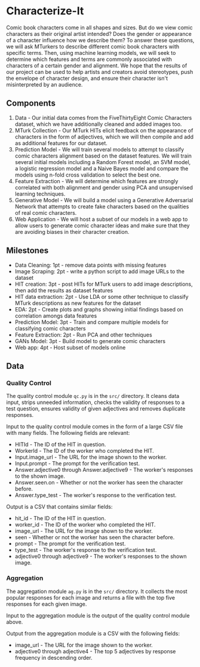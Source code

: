 # Characterize-It
Comic book characters come in all shapes and sizes. But do we view comic characters as their original artist intended? Does the gender or appearance of a character influence how we describe them? To answer these questions, we will ask MTurkers to describe different comic book characters with specific terms. Then, using machine learning models, we will seek to determine which features and terms are commonly associated with characters of a certain gender and alignment. We hope that the results of our project can be used to help artists and creators avoid stereotypes, push the envelope of character design, and ensure their character isn't misinterpreted by an audience.

## Components
1. Data - Our initial data comes from the FiveThirtyEight Comic Characters dataset, which we have additionally cleaned and added images too. 
2. MTurk Collection - Our MTurk HITs elicit feedback on the appearance of characters in the form of adjectives, which we will then compile and add as additional features for our dataset.
3. Prediction Model - We will train several models to attempt to classify comic characters alignment based on the dataset features. We will train several initial models including a Random Forest model, an SVM model, a logistic regression model and a Naive Bayes model and compare the models using n-fold cross validation to select the best one.
4. Feature Extraction - We will determine which features are strongly correlated with both alignment and gender using PCA and unsupervised learning techniques.
5. Generative Model - We will build a model using a Generative Adversarial Network that attempts to create fake characters based on the qualities of real comic characters.
6. Web Application - We will host a subset of our models in a web app to allow users to generate comic character ideas and make sure that they are avoiding biases in their character creation.


## Milestones
- Data Cleaning: 1pt - remove data points with missing features
- Image Scraping: 2pt - write a python script to add image URLs to the dataset
- HIT creation: 3pt - post HITs for MTurk users to add image descriptions, then add the results as dataset features
- HIT data extraction: 2pt - Use LDA or some other technique to classify MTurk descriptions as new features for the dataset
- EDA: 2pt - Create plots and graphs showing initial findings based on correlation amongs data features
- Prediction Model: 3pt - Train and compare multiple models for classifying comic characters
- Feature Extraction: 2pt - Run PCA and other techniques
- GANs Model: 3pt - Build model to generate comic characters
- Web app: 4pt - Host subset of models online

## Data

### Quality Control
The quality control module `qc.py` is in the `src/` directory. It cleans data input, strips unneeded information, checks the validity of responses to a test question, ensures validity of given adjectives and removes duplicate responses.

Input to the quality control module comes in the form of a large CSV file with many fields. The following fields are relevant:
- HITId - The ID of the HIT in question.
- WorkerId - The ID of the worker who completed the HIT.
- Input.image_url - The URL for the image shown to the worker.
- Input.prompt - The prompt for the verification test.
- Answer.adjective0 through Answer.adjective9 - The worker's responses to the shown image.
- Answer.seen.on - Whether or not the worker has seen the character before.
- Answer.type_test - The worker's response to the verification test.

Output is a CSV that contains similar fields:
- hit_id - The ID of the HIT in question.
- worker_id - The ID of the worker who completed the HIT.
- image_url - The URL for the image shown to the worker.
- seen - Whether or not the worker has seen the character before.
- prompt - The prompt for the verification test.
- type_test - The worker's response to the verification test.
- adjective0 through adjective9 - The worker's responses to the shown image.


### Aggregation
The aggregation module `ag.py` is in the `src/` directory. It collects the most popular responses for each image and returns a file with the top five responses for each given image.

Input to the aggregation module is the output of the quality control module above.

Output from the aggregation module is a CSV with the following fields:
- image_url - The URL for the image shown to the worker.
- adjective0 through adjective4 - The top 5 adjectives by response frequency in descending order.
